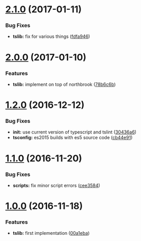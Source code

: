 <a name="2.1.0"></a>
# [2.1.0](https://github.com/TylorS/ts-lib/compare/v2.0.0...v2.1.0) (2017-01-11)


### Bug Fixes

* **tslib:** fix for various things ([fdfa946](https://github.com/TylorS/ts-lib/commit/fdfa946))



<a name="2.0.0"></a>
# [2.0.0](https://github.com/TylorS/ts-lib/compare/v1.2.0...v2.0.0) (2017-01-10)


### Features

* **tslib:** implement on top of northbrook ([78b6c6b](https://github.com/TylorS/ts-lib/commit/78b6c6b))



<a name="1.2.0"></a>
# [1.2.0](https://github.com/TylorS/ts-lib/compare/v1.1.0...v1.2.0) (2016-12-12)


### Bug Fixes

* **init:** use current version of typescript and tslint ([30436a6](https://github.com/TylorS/ts-lib/commit/30436a6))
* **tsconfig:** es2015 builds with es5 source code ([cb44e91](https://github.com/TylorS/ts-lib/commit/cb44e91))



<a name="1.1.0"></a>
# [1.1.0](https://github.com/TylorS/ts-lib/compare/v1.0.0...v1.1.0) (2016-11-20)


### Bug Fixes

* **scripts:** fix minor script errors ([cee3584](https://github.com/TylorS/ts-lib/commit/cee3584))



<a name="1.0.0"></a>
# [1.0.0](https://github.com/TylorS/ts-lib/compare/00a1eba...v1.0.0) (2016-11-18)


### Features

* **tslib:** first implementation ([00a1eba](https://github.com/TylorS/ts-lib/commit/00a1eba))



